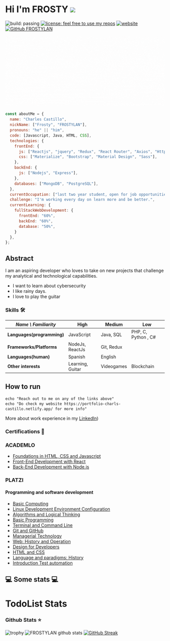 # Hi I'm FROSTY <img src="https://media.giphy.com/media/mGcNjsfWAjY5AEZNw6/giphy.gif" width="50">



![build: passing](https://img.shields.io/badge/build-passing-success) 
[![license: feel free to use my repos](https://img.shields.io/badge/license-feel%20free%20to%20use%20my%20repos-success)](https://github.com/FROSTYLAN) 
[![website](https://img.shields.io/badge/website-informational)](https://portfolio-charls-castillo.netlify.app/)
[![GitHub FROSTYLAN](https://img.shields.io/github/followers/FROSTYLAN?label=follow&style=social)](https://github.com/FROSTYLAN)

<p align="center"> <img src="https://github.com/FROSTYLAN/FROSTYLAN/blob/main/newPresentation.gif"/> </p>

```javascript
const aboutMe = {
  name: "Charles Castillo",
  nickName: ["Frosty", "FROSTYLAN"],
  pronouns: "he" || "him",
  code: [Javascript, Java, HTML, CSS],
  technologies: {
    frontEnd: {
      js: ["Reactjs", "jquery", "Redux", "React Router", "Axios", "Http/Ajax"],
      css: ["Materialize", "Bootstrap", "Material Design", "Sass"],
    },
    backEnd: {
      js: ["Nodejs", "Express"],
    },
    databases: ["MongoDB", "PostgreSQL"],
  },
  currentOccupation: ["last two year student, open for job opportunities"],
  challenge: "I'm working every day on learn more and be better.",
  currentLearning: {
    fullStackWebDevelopment: {
      frontEnd: "60%",
      backEnd: "60%",
      database: "50%",
    }
  },
};
```

## Abstract

I am an aspiring developer who loves to take on new projects that challenge my analytical and technological capabilities.

- I want to learn about cybersecurity
- I like rainy days.
- I love to play the guitar

### Skills 🛠️


| _Name \ Familiarity_       | High                         | Medium             | Low                            |
| -------------------------- | ---------------------------- | ------------------ | ------------------------------ |
| **Languages(programming)** | JavaScript                   | Java, SQL          | PHP, C, Python , C#            |
| **Frameworks/Platforms**   | NodeJs, ReactJs              | Git, Redux         |                                |
| **Languages(human)**       | Spanish                      | English            |                                |
| **Other interests**        | Learning, Guitar             | Videogames         | Blockchain                     |



## How to run

```shell
echo "Reach out to me on any of the links above"
echo "Do check my website https://portfolio-charls-castillo.netlify.app/ for more info"
```

More about work experience in my [LinkedIn](https://www.linkedin.com/in/charles-castillo-772968234/))


### Certifications 📜

### ACADEMLO

  - [Foundations in HTML, CSS and Javascript](https://certificates.academlo.com/en/verify/82224835100448)
  - [Front-End Development with React](https://certificates.academlo.com/en/verify/71412393450709)
  - [Back-End Development with Node.js](https://certificates.academlo.com/en/verify/34612568058748)

### PLATZI

  #### Programming and software development
  
  - [Basic Computing](https://platzi.com/p/FROSTY/curso/1741-computacion-basica-2019/diploma/detalle/)
  - [Linux Development Environment Configuration](https://platzi.com/p/FROSTY/curso/2383-prework-linux/diploma/detalle/)
  - [Algorithms and Logical Thinking](https://platzi.com/p/FROSTY/curso/2218-pensamiento-logico-2020/diploma/detalle/)
  - [Basic Programming](https://platzi.com/p/FROSTY/curso/1050-programacion-basica/diploma/detalle/)
  - [Terminal and Command Line](https://platzi.com/p/FROSTY/curso/2292-terminal/diploma/detalle/)
  - [Git and GitHub](https://platzi.com/p/FROSTY/curso/1557-git-github/diploma/detalle/)
  - [Managerial Technology](https://platzi.com/p/FROSTY/curso/1882-tecnologia-gerentes/diploma/detalle/)
  - [Web: History and Operation](https://platzi.com/p/FROSTY/curso/2053-introweb/diploma/detalle/)
  - [Design for Developers](https://platzi.com/p/FROSTY/curso/1906-diseno-programadores/diploma/detalle/)
  - [HTML and CSS](https://platzi.com/p/FROSTY/curso/2008-html-css/diploma/detalle/)
  - [Language and paradigms: History](https://platzi.com/p/FROSTY/curso/2211-historia-programacion/diploma/detalle/)
  - [Introduction Test automation](https://platzi.com/p/FROSTY/curso/2620-automatizacion-pruebas/diploma/detalle/)

<h2>💻 Some stats 💻</h2>

# TodoList Stats

### Github Stats ⭐

![trophy](https://github-profile-trophy.vercel.app/?username=FROSTYLAN)
![FROSTYLAN github stats](https://github-readme-stats.vercel.app/api?username=FROSTYLAN&show_icons=true&title_color=c691e9&icon_color=88dcfe&bg_color=292d3e&text_color=ffffff) [![GitHub Streak](http://github-readme-streak-stats.herokuapp.com?user=FROSTYLAN&theme=material-palenight&hide_border=true&date_format=j%2Fn%5B%2FY%5D)](https://git.io/streak-stats)
